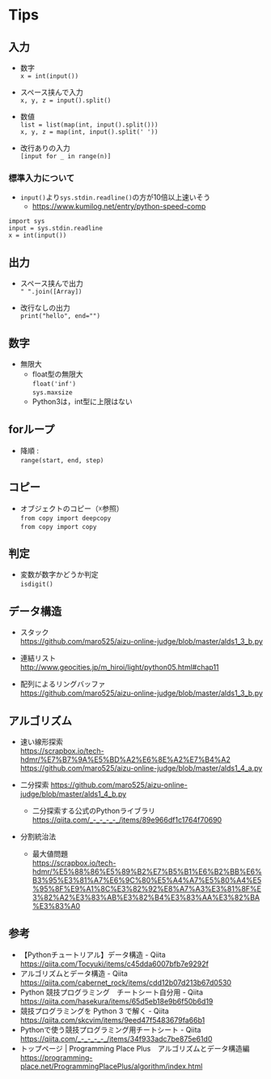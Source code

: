# Tips

## 入力
- 数字  
`x = int(input())`

- スペース挟んで入力  
`x, y, z = input().split()`

- 数値  
`list = list(map(int, input().split()))`  
`x, y, z = map(int, input().split(' '))`

- 改行ありの入力  
`[input for _ in range(n)]`

### 標準入力について
- `input()`より`sys.stdin.readline()`の方が10倍以上速いそう
    - https://www.kumilog.net/entry/python-speed-comp  

```
import sys
input = sys.stdin.readline
x = int(input())
```

## 出力
-  スペース挟んで出力  
``" ".join([Array])``

- 改行なしの出力  
`print("hello", end="")`

## 数字
- 無限大
    - float型の無限大  
    `float('inf')`  
    `sys.maxsize`
    - Python3は，int型に上限はない

## forループ
- 降順 :  
`range(start, end, step)`

## コピー
- オブジェクトのコピー（☓参照）  
`from copy import deepcopy`  
`from copy import copy`

## 判定
- 変数が数字かどうか判定  
`isdigit()`

## データ構造
- スタック  
https://github.com/maro525/aizu-online-judge/blob/master/alds1_3_b.py

- 連結リスト  
http://www.geocities.jp/m_hiroi/light/python05.html#chap11

- 配列によるリングバッファ  
https://github.com/maro525/aizu-online-judge/blob/master/alds1_3_b.py

## アルゴリズム
- 速い線形探索   
https://scrapbox.io/tech-hdmr/%E7%B7%9A%E5%BD%A2%E6%8E%A2%E7%B4%A2  
https://github.com/maro525/aizu-online-judge/blob/master/alds1_4_a.py

- 二分探索
https://github.com/maro525/aizu-online-judge/blob/master/alds1_4_b.py  
    - 二分探索する公式のPythonライブラリ  
https://qiita.com/_-_-_-_-_/items/89e966df1c1764f70690  

- 分割統治法
    - 最大値問題  
    https://scrapbox.io/tech-hdmr/%E5%88%86%E5%89%B2%E7%B5%B1%E6%B2%BB%E6%B3%95%E3%81%A7%E6%9C%80%E5%A4%A7%E5%80%A4%E5%95%8F%E9%A1%8C%E3%82%92%E8%A7%A3%E3%81%8F%E3%82%A2%E3%83%AB%E3%82%B4%E3%83%AA%E3%82%BA%E3%83%A0


## 参考
- 【Pythonチュートリアル】データ構造 - Qiita  
https://qiita.com/Tocyuki/items/c45dda6007bfb7e9292f
- アルゴリズムとデータ構造 - Qiita  
https://qiita.com/cabernet_rock/items/cdd12b07d213b67d0530
- Python 競技プログラミング　チートシート自分用 - Qiita  
https://qiita.com/hasekura/items/65d5eb18e9b6f50b6d19
- 競技プログラミングを Python 3 で解く - Qiita  
https://qiita.com/skcvim/items/9eed47f5483679fa66b1
- Pythonで使う競技プログラミング用チートシート - Qiita  
https://qiita.com/_-_-_-_-_/items/34f933adc7be875e61d0
- トップページ | Programming Place Plus　アルゴリズムとデータ構造編  
https://programming-place.net/ProgrammingPlacePlus/algorithm/index.html
